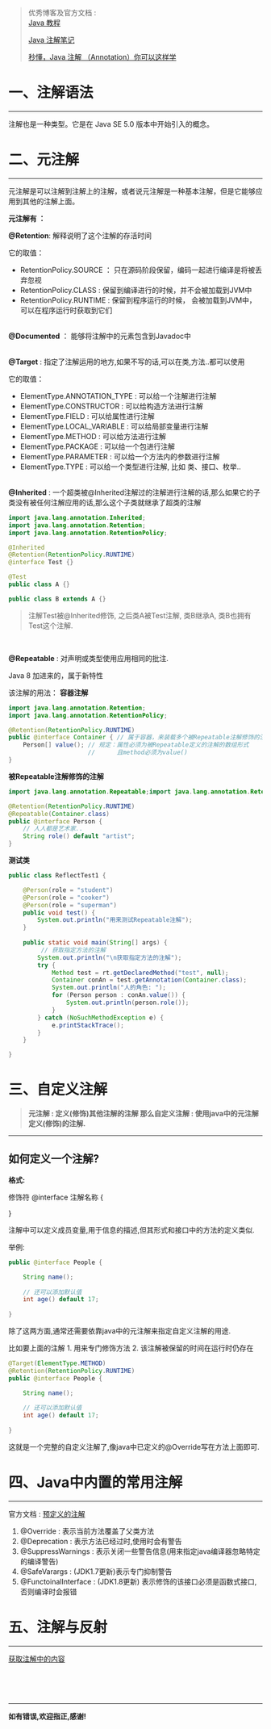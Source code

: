 >优秀博客及官方文档 :
>\
>[Java 教程](https://docs.oracle.com/javase/tutorial/java/annotations/index.html)
>
>[Java 注解笔记](https://github.com/Omooo/Android-Notes/blob/master/blogs/Java/注解.md)
>
>[秒懂，Java 注解 （Annotation）你可以这样学](https://blog.csdn.net/briblue/article/details/73824058)
>


# 一、注解语法
---
注解也是一种类型。它是在 Java SE 5.0 版本中开始引入的概念。
<br>

# 二、元注解
---
元注解是可以注解到注解上的注解，或者说元注解是一种基本注解，但是它能够应用到其他的注解上面。

**元注解有 ：**

**@Retention**: 解释说明了这个注解的存活时间

它的取值：
- RetentionPolicy.SOURCE ： 只在源码阶段保留，编码一起进行编译是将被丢弃忽视
- RetentionPolicy.CLASS : 保留到编译进行的时候，并不会被加载到JVM中
- RetentionPolicy.RUNTIME : 保留到程序运行的时候， 会被加载到JVM中，可以在程序运行时获取到它们

\
**@Documented** ： 能够将注解中的元素包含到Javadoc中

\
**@Target** : 指定了注解运用的地方,如果不写的话,可以在类,方法..都可以使用

它的取值：
- ElementType.ANNOTATION_TYPE : 可以给一个注解进行注解
- ElementType.CONSTRUCTOR : 可以给构造方法进行注解
- ElementType.FIELD : 可以给属性进行注解
- ElementType.LOCAL_VARIABLE : 可以给局部变量进行注解
- ElementType.METHOD : 可以给方法进行注解
- ElementType.PACKAGE : 可以给一个包进行注解
- ElementType.PARAMETER : 可以给一个方法内的参数进行注解
- ElementType.TYPE : 可以给一个类型进行注解, 比如 类、接口、枚举..

\
**@Inherited** : 一个超类被@Inherited注解过的注解进行注解的话,那么如果它的子类没有被任何注解应用的话,那么这个子类就继承了超类的注解

```java
import java.lang.annotation.Inherited;
import java.lang.annotation.Retention;
import java.lang.annotation.RetentionPolicy;

@Inherited
@Retention(RetentionPolicy.RUNTIME)
@interface Test {}

@Test
public class A {}

public class B extends A {}
```
>注解Test被@Inherited修饰, 之后类A被Test注解, 类B继承A, 类B也拥有Test这个注解.

<br>

**@Repeatable** : 对声明或类型使用应用相同的批注.

Java 8 加进来的，属于新特性

该注解的用法：
**容器注解**
```java
import java.lang.annotation.Retention;
import java.lang.annotation.RetentionPolicy;

@Retention(RetentionPolicy.RUNTIME)
public @interface Container { // 属于容器，来装载多个被Repeatable注解修饰的注解
    Person[] value(); // 规定：属性必须为被Repeatable定义的注解的数组形式
                      //      且method必须为value()
}
```

**被Repeatable注解修饰的注解**
```java
import java.lang.annotation.Repeatable;import java.lang.annotation.Retention;import java.lang.annotation.RetentionPolicy;

@Retention(RetentionPolicy.RUNTIME)
@Repeatable(Container.class)
public @interface Person {
    // 人人都是艺术家..
    String role() default "artist";
}
```

**测试类**
```java
public class ReflectTest1 {

    @Person(role = "student")
    @Person(role = "cooker")
    @Person(role = "superman")
    public void test() {
        System.out.println("用来测试Repeatable注解");
    }
	
	public static void main(String[] args) {
		 // 获取指定方法的注解
        System.out.println("\n获取指定方法的注解");
        try {
            Method test = rt.getDeclaredMethod("test", null);
            Container conAn = test.getAnnotation(Container.class);
            System.out.println("人的角色: ");
            for (Person person : conAn.value()) {
                System.out.println(person.role());
            }
        } catch (NoSuchMethodException e) {
            e.printStackTrace();
        }
	}

}
```


# 三、自定义注解
>**元注解 : 定义(修饰)其他注解的注解
那么自定义注解 : 使用java中的元注解定义(修饰)的注解.**
---

## 如何定义一个注解?
**格式:**

修饰符 @interface 注解名称 {
	
}

注解中可以定义成员变量,用于信息的描述,但其形式和接口中的方法的定义类似.

举例:
```java
public @interface People {

	String name();
	
	// 还可以添加默认值
	int age() default 17;
	
}
```
除了这两方面,通常还需要依靠java中的元注解来指定自定义注解的用途.

比如要上面的注解 1. 用来专门修饰方法 2. 该注解被保留的时间在运行时仍存在 
```java
@Target(ElementType.METHOD)
@Retention(RetentionPolicy.RUNTIME)
public @interface People {

	String name();
	
	// 还可以添加默认值
	int age() default 17;
	
}
```
这就是一个完整的自定义注解了,像java中已定义的@Override写在方法上面即可.
<br>

# 四、Java中内置的常用注解
---
官方文档 : [预定义的注解](https://docs.oracle.com/javase/tutorial/java/annotations/predefined.html)
1. @Override : 表示当前方法覆盖了父类方法
2. @Deprecation : 表示方法已经过时,使用时会有警告
3. @SuppressWarnings : 表示关闭一些警告信息(用来指定java编译器忽略特定的编译警告)
4. @SafeVarargs : (JDK1.7更新)表示专门抑制警告
5. @FunctoinalInterface : (JDK1.8更新) 表示修饰的该接口必须是函数式接口,否则编译时会报错

# 五、注解与反射
---
[获取注解中的内容]()


<br><br><br>

---
**如有错误,欢迎指正,感谢!**
<br><br>